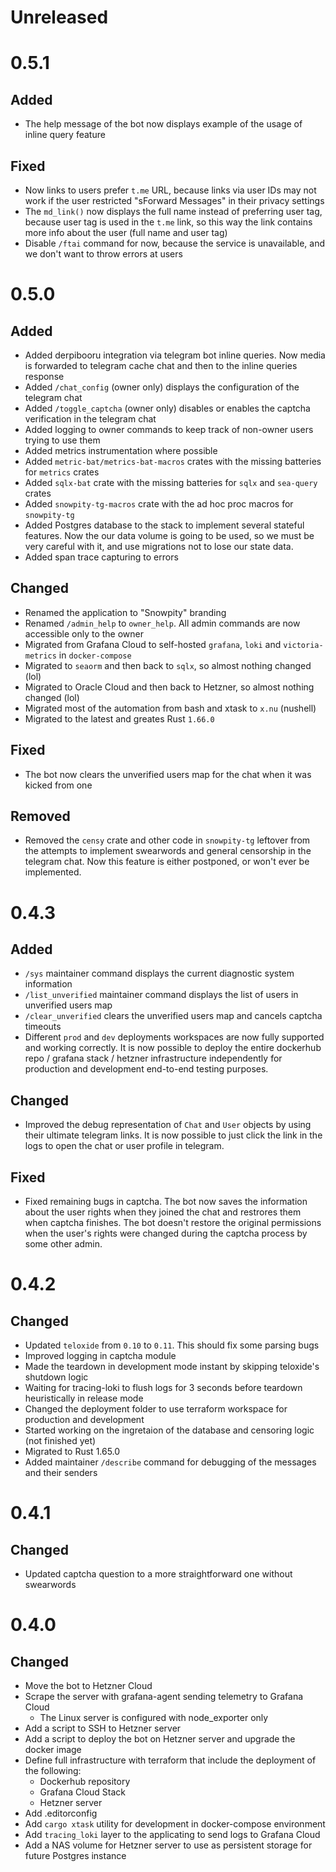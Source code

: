 # Unreleased

# 0.5.1

## Added

- The help message of the bot now displays example of the usage of inline query feature

## Fixed

- Now links to users prefer `t.me` URL, because links via user IDs may not work if the user restricted "sForward Messages" in their privacy settings
- The `md_link()` now displays the full name instead of preferring user tag, because user tag is used in the `t.me` link, so this way the link contains more info about the user (full name and user tag)
- Disable `/ftai` command for now, because the service is unavailable, and we don't want to throw errors at users

# 0.5.0

## Added

- Added derpibooru integration via telegram bot inline queries. Now media is forwarded to telegram cache chat and then to the inline queries response
- Added `/chat_config` (owner only) displays the configuration of the telegram chat
- Added `/toggle_captcha` (owner only) disables or enables the captcha verification in the telegram chat
- Added logging to owner commands to keep track of non-owner users trying to use them
- Added metrics instrumentation where possible
- Added `metric-bat/metrics-bat-macros` crates with the missing batteries for `metrics` crates
- Added `sqlx-bat` crate with the missing batteries for `sqlx` and `sea-query` crates
- Added `snowpity-tg-macros` crate with the ad hoc proc macros for `snowpity-tg`
- Added Postgres database to the stack to implement several stateful features. Now the our data volume is going to be used, so we must be very careful with it, and use migrations not to lose our state data.
- Added span trace capturing to errors


## Changed

- Renamed the application to "Snowpity" branding
- Renamed `/admin_help` to `owner_help`. All admin commands are now accessible only to the owner
- Migrated from Grafana Cloud to self-hosted `grafana`, `loki` and `victoria-metrics` in `docker-compose`
- Migrated to `seaorm` and then back to `sqlx`, so almost nothing changed (lol)
- Migrated to Oracle Cloud and then back to Hetzner, so almost nothing changed (lol)
- Migrated most of the automation from bash and xtask to `x.nu` (nushell)
- Migrated to the latest and greates Rust `1.66.0`

## Fixed

- The bot now clears the unverified users map for the chat when it was kicked from one

## Removed

- Removed the `censy` crate and other code in `snowpity-tg` leftover from the attempts to implement swearwords and general censorship in the telegram chat. Now this feature is either postponed, or won't ever be implemented.

# 0.4.3

## Added

- `/sys` maintainer command displays the current diagnostic system information
- `/list_unverified` maintainer command displays the list of users in unverified users map
- `/clear_unverified` clears the unverified users map and cancels captcha timeouts
- Different `prod` and `dev` deployments workspaces are now fully supported and working correctly.
  It is now possible to deploy the entire dockerhub repo / grafana stack / hetzner infrastructure
  independently for production and development end-to-end testing purposes.

## Changed

- Improved the debug representation of `Chat` and `User` objects by using their ultimate telegram links. It is now possible to just click the link in the logs to open the chat or user profile in telegram.

## Fixed

- Fixed remaining bugs in captcha. The bot now saves the information about the user rights when they joined the chat and restrores them when captcha finishes. The bot doesn't restore the original permissions when the user's rights were changed during the captcha process by some other admin.


# 0.4.2

## Changed

- Updated `teloxide` from `0.10` to `0.11`. This should fix some parsing bugs
- Improved logging in captcha module
- Made the teardown in development mode instant by skipping teloxide's shutdown logic
- Waiting for tracing-loki to flush logs for 3 seconds before teardown heuristically in release mode
- Changed the deployment folder to use terraform workspace for production and development
- Started working on the ingretaion of the database and censoring logic (not finished yet)
- Migrated to Rust 1.65.0
- Added maintainer `/describe` command for debugging of the messages and their senders

# 0.4.1

## Changed

- Updated captcha question to a more straightforward one without swearwords

# 0.4.0

## Changed

- Move the bot to Hetzner Cloud
- Scrape the server with grafana-agent sending telemetry to Grafana Cloud
    - The Linux server is configured with node_exporter only
- Add a script to SSH to Hetzner server
- Add a script to deploy the bot on Hetzner server and upgrade the docker image
- Define full infrastructure with terraform that include the deployment of the following:
    - Dockerhub repository
    - Grafana Cloud Stack
    - Hetzner server
- Add .editorconfig
- Add `cargo xtask` utility for development in docker-compose environment
- Add `tracing_loki` layer to the applicating to send logs to Grafana Cloud
- Add a NAS volume for Hetzner server to use as persistent storage for future Postgres instance
